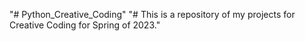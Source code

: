 "# Python_Creative_Coding" 
"# This is a repository of my projects for Creative Coding for Spring of 2023."